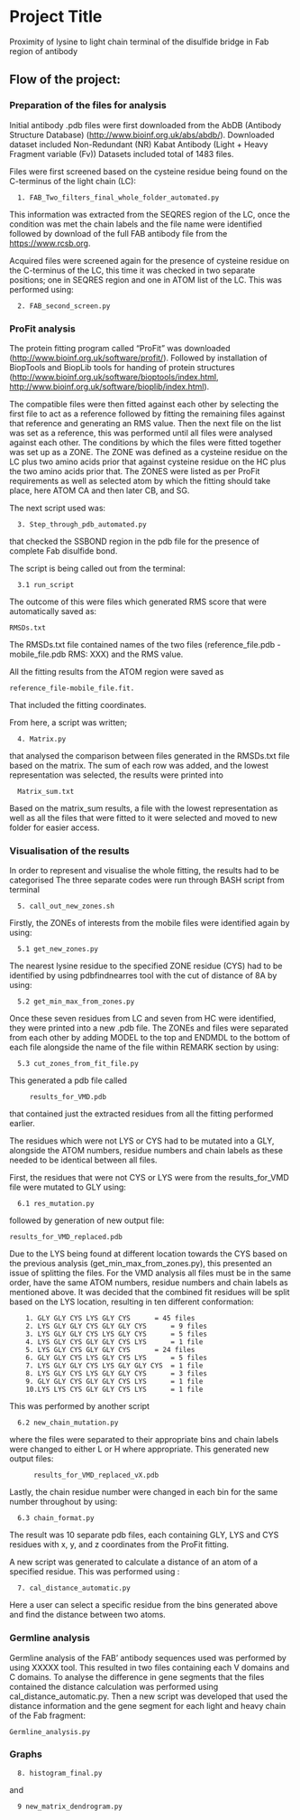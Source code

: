 # Project Title

Proximity of lysine to light chain terminal of the disulfide bridge in Fab region of antibody

## Flow of the project:

### Preparation of the files for analysis

Initial antibody .pdb files were first downloaded from the AbDB (Antibody Structure Database) (http://www.bioinf.org.uk/abs/abdb/). Downloaded dataset included Non-Redundant (NR) Kabat Antibody (Light + Heavy Fragment variable (Fv)) Datasets included total of 1483 files.

Files were first screened based on the cysteine residue being found on the C-terminus of the light chain (LC):
```
  1. FAB_Two_filters_final_whole_folder_automated.py
```
This information was extracted from the SEQRES region of the LC, once the condition was met the chain labels and the file name were identified followed by download of the full FAB antibody file from the https://www.rcsb.org.

Acquired files were screened again for the presence of cysteine residue on the C-terminus of the LC, this time it was checked in two separate positions; one in SEQRES region and one in ATOM list of the LC. This was performed using: 


```
  2. FAB_second_screen.py
```

### ProFit analysis

The protein fitting program called “ProFit” was downloaded (http://www.bioinf.org.uk/software/profit/). Followed by installation of BiopTools and BiopLib tools for handing of protein structures  (http://www.bioinf.org.uk/software/bioptools/index.html, http://www.bioinf.org.uk/software/bioplib/index.html).


The compatible files were then fitted against each other by selecting the first file to act as a reference followed by fitting the remaining files against that reference and generating an RMS value. Then the next file on the list was set as a reference, this was performed until all files were analysed against each other. The conditions by which the files were fitted together was set up as a ZONE. The ZONE was defined as a cysteine residue on the LC plus two amino acids prior that against cysteine residue on the HC plus the two amino acids prior that. The ZONES were listed as per ProFit requirements as well as selected atom by which the fitting should take place, here ATOM CA and then later CB, and SG.

The next script used was:
```
  3. Step_through_pdb_automated.py
```
that checked the SSBOND region in the pdb file for the presence of complete Fab disulfide bond. 

The script is being called out from the terminal:
```
  3.1 run_script 
```
The outcome of this were files which generated RMS score that were automatically saved as:
```
RMSDs.txt
```
The RMSDs.txt file contained names of the two files (reference_file.pdb -mobile_file.pdb RMS: XXX) and the RMS value. 

All the fitting results from the ATOM region were saved as 
```
reference_file-mobile_file.fit.
```
That included the fitting coordinates.
 
            
From here, a script was written;
```              
  4. Matrix.py
```
that analysed the comparison between files generated in the RMSDs.txt file based on the matrix. The sum of each row was added, and the lowest representation was selected, the results were printed into
```
  Matrix_sum.txt 
```
Based on the matrix_sum results, a file with the lowest representation as well as all the files that were fitted to it were selected and moved to new folder for easier access. 

### Visualisation of the results

In order to represent and visualise the whole fitting, the results had to be categorised
The three separate codes were run through BASH script from terminal
```
  5. call_out_new_zones.sh
```

Firstly, the ZONEs of interests from the mobile files were identified again by using:
```
  5.1 get_new_zones.py
```

The nearest lysine residue to the specified ZONE residue (CYS) had to be identified by using pdbfindnearres tool with the cut of distance of 8A by using:
```
  5.2 get_min_max_from_zones.py
```
Once these seven residues from LC and seven from HC were identified, they were printed into a new .pdb file. The ZONEs and files were separated from each other by adding MODEL to the top and ENDMDL to the bottom of each file alongside the name of the file within REMARK section by using:
```
  5.3 cut_zones_from_fit_file.py
```
This generated a pdb file called
```
     results_for_VMD.pdb
```
that contained just the extracted residues from all the fitting performed earlier.


The residues which were not LYS or CYS had to be mutated into a GLY, alongside the ATOM numbers, residue numbers and chain labels as these needed to be identical between all files. 

First, the residues that were not CYS or LYS were from the results_for_VMD file were mutated to GLY using:
 
```
  6.1 res_mutation.py
```
followed by generation of new output file:
```
results_for_VMD_replaced.pdb
```

Due to the LYS being found at different location towards the CYS based on the previous analysis (get_min_max_from_zones.py), this presented an issue of splitting the files. For the VMD analysis all files must be in the same order, have the same ATOM numbers, residue numbers and chain labels as mentioned above. It was decided that the combined fit residues will be split based on the LYS location, resulting in ten different conformation:
``` 
	1. GLY GLY CYS LYS GLY CYS		= 45 files
	2. LYS GLY GLY CYS GLY GLY CYS		= 9 files
	3. LYS GLY GLY CYS LYS GLY CYS		= 5 files	
	4. LYS GLY CYS GLY GLY CYS LYS		= 1 file
	5. LYS GLY CYS GLY GLY CYS 		= 24 files
	6. GLY GLY CYS LYS GLY CYS LYS		= 5 files	
	7. LYS GLY GLY CYS LYS GLY GLY CYS	= 1 file
	8. LYS GLY CYS LYS GLY GLY CYS		= 3 files
	9. GLY GLY CYS GLY GLY CYS LYS		= 1 file
	10.LYS LYS CYS GLY GLY CYS LYS		= 1 file
``` 

This was performed by another script 
```        
  6.2 new_chain_mutation.py
```
where the files were separated to their appropriate bins and chain labels were changed to either L or H where appropriate. This generated new output files:
```
      results_for_VMD_replaced_vX.pdb
```

Lastly, the chain residue number were changed in each bin for the same number throughout by using:
```
  6.3 chain_format.py
```
The result was 10 separate pdb files, each containing GLY, LYS and CYS residues with x, y, and z coordinates from the ProFit fitting.



A new script was generated to calculate a distance of an atom of a specified residue. This was performed using :
```
  7. cal_distance_automatic.py
```
Here a user can select a specific residue from the bins generated above and find the distance between two atoms.



### Germline analysis

Germline analysis of the FAB’ antibody sequences used was performed by using XXXXX tool. This resulted in two files containing each V domains and C domains. To analyse the difference in gene segments that the files contained the distance calculation was performed using cal_distance_automatic.py. Then a new script was developed that used the distance information and the gene segment for each light and heavy chain of the Fab fragment: 
```
Germline_analysis.py
```

### Graphs
```
  8. histogram_final.py
```
and
```
  9 new_matrix_dendrogram.py
```








